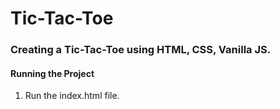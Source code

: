 # Tic-Tac-Toe

### Creating a Tic-Tac-Toe using HTML, CSS, Vanilla JS.

#### Running the Project
  
  1. Run the index.html file.
  
